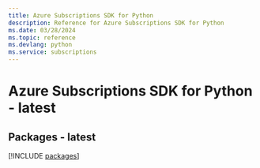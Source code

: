 ```yaml
---
title: Azure Subscriptions SDK for Python
description: Reference for Azure Subscriptions SDK for Python
ms.date: 03/28/2024
ms.topic: reference
ms.devlang: python
ms.service: subscriptions
---
```

# Azure Subscriptions SDK for Python - latest
## Packages - latest
[!INCLUDE [packages](subscriptions-index.md)]